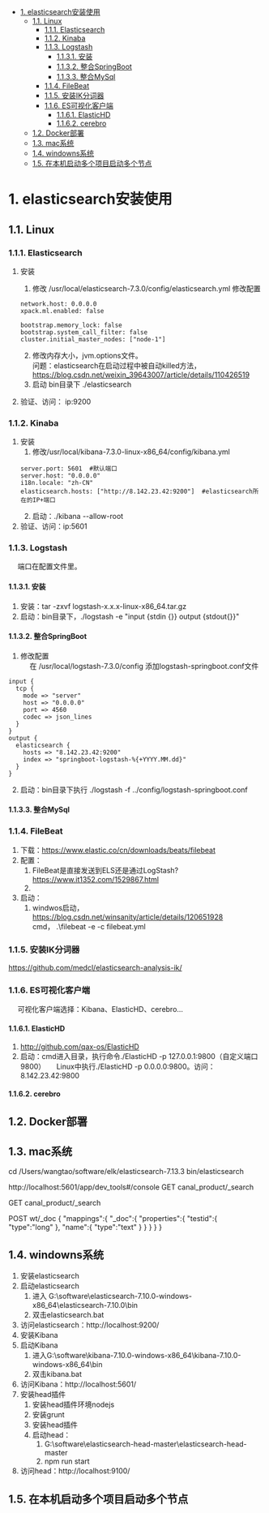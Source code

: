 
<!-- TOC -->

- [1. elasticsearch安装使用](#1-elasticsearch安装使用)
    - [1.1. Linux](#11-linux)
        - [1.1.1. Elasticsearch](#111-elasticsearch)
        - [1.1.2. Kinaba](#112-kinaba)
        - [1.1.3. Logstash](#113-logstash)
            - [1.1.3.1. 安装](#1131-安装)
            - [1.1.3.2. 整合SpringBoot](#1132-整合springboot)
            - [1.1.3.3. 整合MySql](#1133-整合mysql)
        - [1.1.4. FileBeat](#114-filebeat)
        - [1.1.5. 安装IK分词器](#115-安装ik分词器)
        - [1.1.6. ES可视化客户端](#116-es可视化客户端)
            - [1.1.6.1. ElasticHD](#1161-elastichd)
            - [1.1.6.2. cerebro](#1162-cerebro)
    - [1.2. Docker部署](#12-docker部署)
    - [1.3. mac系统](#13-mac系统)
    - [1.4. windowns系统](#14-windowns系统)
    - [1.5. 在本机启动多个项目启动多个节点](#15-在本机启动多个项目启动多个节点)

<!-- /TOC -->


# 1. elasticsearch安装使用


## 1.1. Linux  
<!-- 

https://blog.csdn.net/ECHOZCL/article/details/122740053
https://blog.csdn.net/CX1544539968/article/details/120038113
-->

### 1.1.1. Elasticsearch
<!-- 

Linux环境下安装Elasticsearch，史上最详细的教程来啦~
https://blog.csdn.net/smilehappiness/article/details/118466378
JVM is using the client VM [Java HotSpot Client VM] but should be using a server VM for the best pe
https://blog.csdn.net/hnhroot/article/details/121497050
-->
1. 安装  
    1. 修改 /usr/local/elasticsearch-7.3.0/config/elasticsearch.yml 修改配置  

    ```text
    network.host: 0.0.0.0 
    xpack.ml.enabled: false

    bootstrap.memory_lock: false
    bootstrap.system_call_filter: false
    cluster.initial_master_nodes: ["node-1"]
    ```
    2. 修改内存大小，jvm.options文件。  
    问题：elasticsearch在启动过程中被自动killed方法，https://blog.csdn.net/weixin_39643007/article/details/110426519  
    3. 启动 bin目录下 ./elasticsearch
2. 验证、访问： ip:9200


### 1.1.2. Kinaba  
<!-- 

Linux版本Kibana安装教程
https://blog.csdn.net/qq_39706570/article/details/125293901
kibana启动时遇到的坑
https://blog.csdn.net/weixin_45495060/article/details/125183341
-->
1. 安装  
    1. 修改/usr/local/kibana-7.3.0-linux-x86_64/config/kibana.yml
    ```text
    server.port: 5601  #默认端口
    server.host: "0.0.0.0"
    i18n.locale: "zh-CN"
    elasticsearch.hosts: ["http://8.142.23.42:9200"]  #elasticsearch所在的IP+端口
    ```
    2. 启动：./kibana --allow-root
2. 验证、访问：ip:5601


### 1.1.3. Logstash  
<!-- 

http://www.360doc.com/content/22/0727/17/10087950_1041609111.shtml
https://www.elastic.co/cn/downloads/past-releases#logstash
https://elasticstack.blog.csdn.net/article/details/99655350
https://blog.csdn.net/CX1544539968/article/details/120038113

https://www.cnblogs.com/zyb2016/p/14886589.html
https://blog.csdn.net/u014527058/article/details/70495595


-->

&emsp; 端口在配置文件里。  

#### 1.1.3.1. 安装
1. 安装：tar -zxvf logstash-x.x.x-linux-x86_64.tar.gz   
2. 启动：bin目录下，./logstash -e "input {stdin {}} output {stdout{}}"  


#### 1.1.3.2. 整合SpringBoot  
1. 修改配置  
&emsp; 在 /usr/local/logstash-7.3.0/config 添加logstash-springboot.conf文件

```text
input {
  tcp {
    mode => "server"
    host => "0.0.0.0"
    port => 4560
    codec => json_lines
  }
}
output {
  elasticsearch {
    hosts => "8.142.23.42:9200"
    index => "springboot-logstash-%{+YYYY.MM.dd}"
  }
}
```

2. 启动：bin目录下执行 ./logstash -f ../config/logstash-springboot.conf  


#### 1.1.3.3. 整合MySql  
<!-- 

https://blog.csdn.net/hanjun0612/article/details/123061711
-->


### 1.1.4. FileBeat  
<!-- 

https://www.elastic.co/cn/downloads/beats/filebeat

rsyslog
https://www.jianshu.com/p/861091c71bcd

-->
1. 下载：https://www.elastic.co/cn/downloads/beats/filebeat  
2. 配置：  
    1. FileBeat是直接发送到ELS还是通过LogStash? https://www.it1352.com/1529867.html  
    2.   
3. 启动：
    1. windwos启动，https://blog.csdn.net/winsanity/article/details/120651928  
    cmd， .\filebeat -e -c filebeat.yml

### 1.1.5. 安装IK分词器  

<!-- 

Elasticsearch 6 启动成功后 创建类型报错 analyzer [ik_smart] not found for field [methodDesc] 的原因
https://blog.csdn.net/sdfadfsdf/article/details/107466784
-->
https://github.com/medcl/elasticsearch-analysis-ik/ 



### 1.1.6. ES可视化客户端  
&emsp; 可视化客户端选择：Kibana、ElasticHD、cerebro...    

#### 1.1.6.1. ElasticHD  
1. http://github.com/qax-os/ElasticHD  
2. 启动：cmd进入目录，执行命令./ElasticHD -p 127.0.0.1:9800（自定义端口9800） 
&emsp; Linux中执行./ElasticHD -p 0.0.0.0:9800。访问：8.142.23.42:9800  


#### 1.1.6.2. cerebro



## 1.2. Docker部署  
<!-- 
Docker部署多机单节点ELK集群【ES + Logstash + Kibana + IK】
https://mp.weixin.qq.com/s/lXvBTja_B6l-z0oUgiLETQ

使用Docker搭建ELK日志系统 
https://mp.weixin.qq.com/s?__biz=MzAxMjY5NDU2Ng==&mid=2651854010&idx=2&sn=46f1f62cf15a1788da042f38d83d8a5a&chksm=804951f3b73ed8e5563e1d00bb2267a9d45a639955beaff6c03cfedbffd9aeeddf19e6fbf36c&mpshare=1&scene=1&srcid=&sharer_sharetime=1565741061263&sharer_shareid=b256218ead787d58e0b58614a973d00d&key=36a99a852770fa03398d6d83b32183afed3cd3d1a3b4efe37bc5a5a3adc65c68adf852bc5aac9742c6ff7cce3b13adbc7ae3f843113389531a972cfe419ab100ddb13dfa6c31159f348959b7f6dbbe01&ascene=1&uin=MTE1MTYxNzY2MQ%3D%3D&devicetype=Windows+10&version=62060844&lang=zh_CN&pass_ticket=JLiKeNv%2F4KR6gCtdLZGhUXVH7BONlSBEY%2FTbKINtAXs2YG8At3hpMApp1DgxUdHh


-->

## 1.3. mac系统
cd /Users/wangtao/software/elk/elasticsearch-7.13.3
bin/elasticsearch

http://localhost:5601/app/dev_tools#/console
GET canal_product/_search



GET canal_product/_search



POST wt/_doc
{
    "mappings":{
        "_doc":{
            "properties":{
                "testid":{
                    "type":"long"
                },
                "name":{
                    "type":"text"
                }
            }
        }
    }
}


## 1.4. windowns系统
1. 安装elasticsearch  
2. 启动elasticsearch
    1. 进入 G:\software\elasticsearch-7.10.0-windows-x86_64\elasticsearch-7.10.0\bin  
    2. 双击elasticsearch.bat  
3. 访问elasticsearch：http://localhost:9200/
4. 安装Kibana  
5. 启动Kibana 
    1. 进入G:\software\kibana-7.10.0-windows-x86_64\kibana-7.10.0-windows-x86_64\bin  
    2. 双击kibana.bat  
6. 访问Kibana：http://localhost:5601/  
7. 安装head插件 
    1. 安装head插件环境nodejs  
    2. 安装grunt  
    3. 安装head插件  
    4. 启动head：  
        1. G:\software\elasticsearch-head-master\elasticsearch-head-master
        2. npm run start
4. 访问head：http://localhost:9100/

<!-- 
kibana设置中文
https://blog.csdn.net/qq_18671415/article/details/109690002

Kibana启动报错：[resource_already_exists_exception]
https://blog.csdn.net/m0_37710023/article/details/111357638
Windows安装ES的head
https://blog.csdn.net/qq_37554565/article/details/117250647

-->

## 1.5. 在本机启动多个项目启动多个节点  
<!-- 
https://blog.csdn.net/qq_35463719/article/details/121940803
-->

